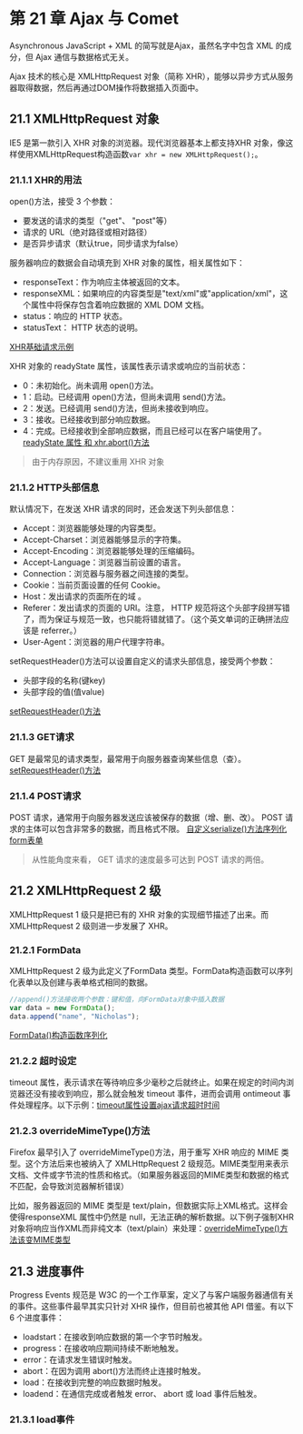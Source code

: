 # 第 21 章 Ajax 与 Comet
Asynchronous JavaScript + XML 的简写就是Ajax，虽然名字中包含 XML 的成分，但 Ajax 通信与数据格式无关。

Ajax 技术的核心是 XMLHttpRequest 对象（简称 XHR），能够以异步方式从服务器取得数据，然后再通过DOM操作将数据插入页面中。

## 21.1 XMLHttpRequest 对象
IE5 是第一款引入 XHR 对象的浏览器。现代浏览器基本上都支持XHR 对象，像这样使用XMLHttpRequest构造函数```var xhr = new XMLHttpRequest();```。

### 21.1.1 XHR的用法
open()方法，接受 3 个参数：
* 要发送的请求的类型（"get"、 "post"等）
* 请求的 URL（绝对路径或相对路径）
* 是否异步请求（默认true，同步请求为false）

服务器响应的数据会自动填充到 XHR 对象的属性，相关属性如下：
* responseText：作为响应主体被返回的文本。
* responseXML：如果响应的内容类型是"text/xml"或"application/xml"，这个属性中将保存包含着响应数据的 XML DOM 文档。
* status：响应的 HTTP 状态。
* statusText： HTTP 状态的说明。

[XHR基础请求示例](./21.1/XHRExample01.html)

XHR 对象的 readyState 属性，该属性表示请求或响应的当前状态：
* 0：未初始化。尚未调用 open()方法。
* 1：启动。已经调用 open()方法，但尚未调用 send()方法。
* 2：发送。已经调用 send()方法，但尚未接收到响应。
* 3：接收。已经接收到部分响应数据。
* 4：完成。已经接收到全部响应数据，而且已经可以在客户端使用了。
[readyState 属性 和 xhr.abort()方法](./21.1/XHRAsyncExample01.html)

> 由于内存原因，不建议重用 XHR 对象

### 21.1.2 HTTP头部信息
默认情况下，在发送 XHR 请求的同时，还会发送下列头部信息：
* Accept：浏览器能够处理的内容类型。
* Accept-Charset：浏览器能够显示的字符集。
* Accept-Encoding：浏览器能够处理的压缩编码。
* Accept-Language：浏览器当前设置的语言。
* Connection：浏览器与服务器之间连接的类型。
* Cookie：当前页面设置的任何 Cookie。
* Host：发出请求的页面所在的域 。
* Referer：发出请求的页面的 URI。注意， HTTP 规范将这个头部字段拼写错了，而为保证与规范一致，也只能将错就错了。（这个英文单词的正确拼法应该是 referrer。）
* User-Agent：浏览器的用户代理字符串。

 setRequestHeader()方法可以设置自定义的请求头部信息，接受两个参数：
 * 头部字段的名称(键key)
 * 头部字段的值(值value)

[setRequestHeader()方法](./21.1/XHRRequestHeadersExample01.html)

### 21.1.3 GET请求
GET 是最常见的请求类型，最常用于向服务器查询某些信息（查）。
[setRequestHeader()方法](./21.1/GetExample01.html)

### 21.1.4 POST请求
POST 请求，通常用于向服务器发送应该被保存的数据（增、删、改）。 POST 请求的主体可以包含非常多的数据，而且格式不限。
[自定义serialize()方法序列化form表单](./21.1/XHRPostExample01.html)

> 从性能角度来看， GET 请求的速度最多可达到 POST 请求的两倍。

## 21.2 XMLHttpRequest 2 级
XMLHttpRequest 1 级只是把已有的 XHR 对象的实现细节描述了出来。而 XMLHttpRequest 2 级则进一步发展了 XHR。

### 21.2.1 FormData
XMLHttpRequest 2 级为此定义了FormData 类型。FormData构造函数可以序列化表单以及创建与表单格式相同的数据。

```javascript
//append()方法接收两个参数：键和值，向FormData对象中插入数据
var data = new FormData();
data.append("name", "Nicholas");
```

[FormData()构造函数序列化](./21.2/XHRFormDataExample01.html)

### 21.2.2 超时设定
timeout 属性，表示请求在等待响应多少毫秒之后就终止。如果在规定的时间内浏览器还没有接收到响应，那么就会触发 timeout 事件，进而会调用 ontimeout 事件处理程序。以下示例：[timeout属性设置ajax请求超时时间](./21.2/XHRTimeoutExample01.html)

### 21.2.3 overrideMimeType()方法
Firefox 最早引入了 overrideMimeType()方法，用于重写 XHR 响应的 MIME 类型。这个方法后来也被纳入了 XMLHttpRequest 2 级规范。MIME类型用来表示文档、文件或字节流的性质和格式。（如果服务器返回的MIME类型和数据的格式不匹配，会导致浏览器解析错误）

比如，服务器返回的 MIME 类型是 text/plain，但数据实际上XML格式。这样会使得responseXML 属性中仍然是 null，无法正确的解析数据。以下例子强制XHR对象将响应当作XML而非纯文本（text/plain）来处理：[overrideMimeType()方法该变MIME类型](./21.2/overrideMimeTypeExample01.html)

## 21.3 进度事件
Progress Events 规范是 W3C 的一个工作草案，定义了与客户端服务器通信有关的事件。这些事件最早其实只针对 XHR 操作，但目前也被其他 API 借鉴。有以下 6 个进度事件：
* loadstart：在接收到响应数据的第一个字节时触发。
* progress：在接收响应期间持续不断地触发。
* error：在请求发生错误时触发。
* abort：在因为调用 abort()方法而终止连接时触发。
* load：在接收到完整的响应数据时触发。
* loadend：在通信完成或者触发 error、 abort 或 load 事件后触发。

### 21.3.1 load事件
[](./21.3/XHRProgressEventExample01.html)